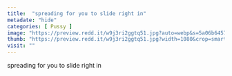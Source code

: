 ```yaml
---
title:  "spreading for you to slide right in"
metadate: "hide"
categories: [ Pussy ]
image: "https://preview.redd.it/w9j3ri2ggtq51.jpg?auto=webp&s=5a06b64572e58fda47786c5ffbae92a601a88401"
thumb: "https://preview.redd.it/w9j3ri2ggtq51.jpg?width=1080&crop=smart&auto=webp&s=97f4b43a4cc299f71a09845ce80b38c6c441d356"
visit: ""
---
```

spreading for you to slide right in
